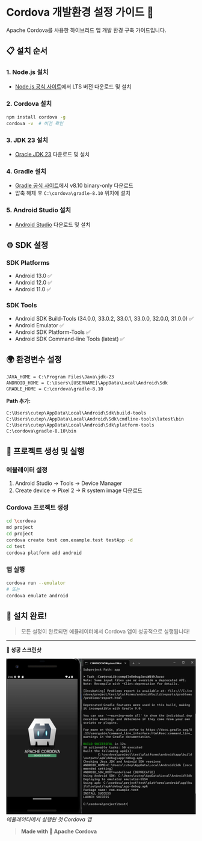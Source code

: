 # Cordova 개발환경 설정 가이드 📱

Apache Cordova를 사용한 하이브리드 앱 개발 환경 구축 가이드입니다.

## 📋 설치 순서

### 1. Node.js 설치
- [Node.js 공식 사이트](https://nodejs.org/)에서 LTS 버전 다운로드 및 설치

### 2. Cordova 설치
```bash
npm install cordova -g
cordova -v  # 버전 확인
```

### 3. JDK 23 설치
- [Oracle JDK 23](https://www.oracle.com/java/technologies/downloads/#java23) 다운로드 및 설치

### 4. Gradle 설치
- [Gradle 공식 사이트](https://gradle.org/install/)에서 v8.10 binary-only 다운로드
- 압축 해제 후 `C:\cordova\gradle-8.10` 위치에 설치

### 5. Android Studio 설치
- [Android Studio](https://developer.android.com/studio?hl=ko) 다운로드 및 설치

## ⚙️ SDK 설정

### SDK Platforms
- Android 13.0 ✅
- Android 12.0 ✅  
- Android 11.0 ✅

### SDK Tools
- Android SDK Build-Tools (34.0.0, 33.0.2, 33.0.1, 33.0.0, 32.0.0, 31.0.0) ✅
- Android Emulator ✅
- Android SDK Platform-Tools ✅
- Android SDK Command-line Tools (latest) ✅

## 🌍 환경변수 설정

```
JAVA_HOME = C:\Program Files\Java\jdk-23
ANDROID_HOME = C:\Users\[USERNAME]\AppData\Local\Android\Sdk
GRADLE_HOME = C:\cordova\gradle-8.10
```

**Path 추가:**
```
C:\Users\cutep\AppData\Local\Android\Sdk\build-tools
C:\Users\cutep\/AppData\Local\Android\Sdk\cmdline-tools\latest\bin
C:\Users\cutep\AppData\Local\Android\Sdk\platform-tools
C:\cordova\gradle-8.10\bin
```

## 📱 프로젝트 생성 및 실행

### 에뮬레이터 설정
1. Android Studio → Tools → Device Manager
2. Create device → Pixel 2 → R system image 다운로드

### Cordova 프로젝트 생성
```bash
cd \cordova
md project
cd project
cordova create test com.example.test testApp -d
cd test
cordova platform add android
```

### 앱 실행
```bash
cordova run --emulator
# 또는
cordova emulate android
```

## 🎉 설치 완료!

> 모든 설정이 완료되면 에뮬레이터에서 Cordova 앱이 성공적으로 실행됩니다!

---

**📸 성공 스크린샷**

![Cordova 설치 성공](success-screenshot.png)
*에뮬레이터에서 실행된 첫 Cordova 앱*

> **Made with 📱 Apache Cordova**
